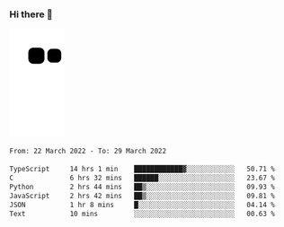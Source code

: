 ### Hi there 👋
![Alt text](https://raw.githubusercontent.com/romain22222/romain22222/output/github-contribution-grid-snake.svg)

<!--START_SECTION:waka-->

```text
From: 22 March 2022 - To: 29 March 2022

TypeScript     14 hrs 1 min    ████████████▓░░░░░░░░░░░░   50.71 %
C              6 hrs 32 mins   ██████░░░░░░░░░░░░░░░░░░░   23.67 %
Python         2 hrs 44 mins   ██▒░░░░░░░░░░░░░░░░░░░░░░   09.93 %
JavaScript     2 hrs 42 mins   ██▒░░░░░░░░░░░░░░░░░░░░░░   09.81 %
JSON           1 hr 8 mins     █░░░░░░░░░░░░░░░░░░░░░░░░   04.14 %
Text           10 mins         ░░░░░░░░░░░░░░░░░░░░░░░░░   00.63 %
```

<!--END_SECTION:waka-->
<!--
**romain22222/romain22222** is a ✨ _special_ ✨ repository because its `README.md` (this file) appears on your GitHub profile.

Here are some ideas to get you started:

- 🔭 I’m currently working on ...
- 🌱 I’m currently learning ...
- 👯 I’m looking to collaborate on ...
- 🤔 I’m looking for help with ...
- 💬 Ask me about ...
- 📫 How to reach me: ...
- 😄 Pronouns: ...
- ⚡ Fun fact: ...
-->
